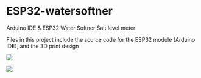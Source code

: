 # ESP32-watersoftner
Arduino IDE &amp; ESP32 Water Softner Salt level meter

Files in this project include the source code for the ESP32 module (Arduino IDE), and the 3D print design

![](<IMG20220315083233.jpg>)

![](<IMG20220208125532.jpg>)
